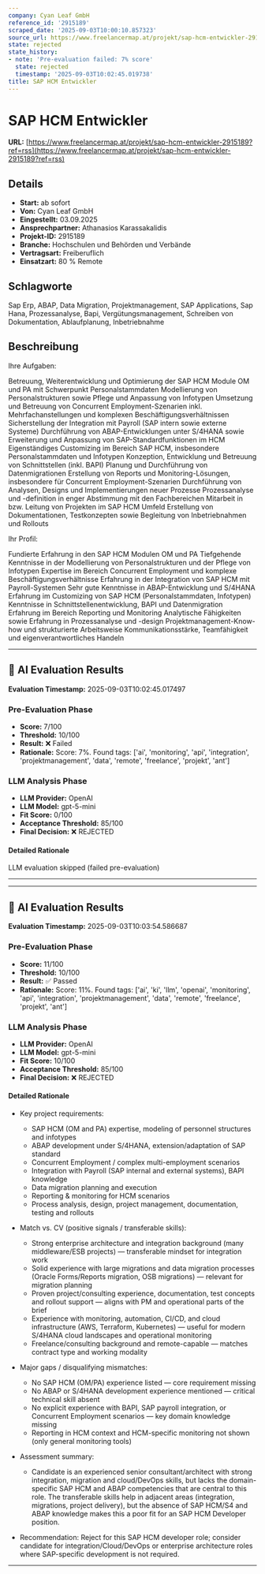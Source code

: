 ```yaml
---
company: Cyan Leaf GmbH
reference_id: '2915189'
scraped_date: '2025-09-03T10:00:10.857323'
source_url: https://www.freelancermap.at/projekt/sap-hcm-entwickler-2915189?ref=rss
state: rejected
state_history:
- note: 'Pre-evaluation failed: 7% score'
  state: rejected
  timestamp: '2025-09-03T10:02:45.019738'
title: SAP HCM Entwickler
---
```



# SAP HCM Entwickler
**URL:** [https://www.freelancermap.at/projekt/sap-hcm-entwickler-2915189?ref=rss](https://www.freelancermap.at/projekt/sap-hcm-entwickler-2915189?ref=rss)
## Details
- **Start:** ab sofort
- **Von:** Cyan Leaf GmbH
- **Eingestellt:** 03.09.2025
- **Ansprechpartner:** Athanasios Karassakalidis
- **Projekt-ID:** 2915189
- **Branche:** Hochschulen und Behörden und Verbände
- **Vertragsart:** Freiberuflich
- **Einsatzart:** 80
                                                % Remote

## Schlagworte
Sap Erp, ABAP, Data Migration, Projektmanagement, SAP Applications, Sap Hana, Prozessanalyse, Bapi, Vergütungsmanagement, Schreiben von Dokumentation, Ablaufplanung, Inbetriebnahme

## Beschreibung
Ihre Aufgaben:

Betreuung, Weiterentwicklung und Optimierung der SAP HCM Module OM und PA mit Schwerpunkt Personalstammdaten
Modellierung von Personalstrukturen sowie Pflege und Anpassung von Infotypen
Umsetzung und Betreuung von Concurrent Employment-Szenarien inkl. Mehrfachanstellungen und komplexen Beschäftigungsverhältnissen
Sicherstellung der Integration mit Payroll (SAP intern sowie externe Systeme)
Durchführung von ABAP-Entwicklungen unter S/4HANA sowie Erweiterung und Anpassung von SAP-Standardfunktionen im HCM
Eigenständiges Customizing im Bereich SAP HCM, insbesondere Personalstammdaten und Infotypen
Konzeption, Entwicklung und Betreuung von Schnittstellen (inkl. BAPI)
Planung und Durchführung von Datenmigrationen
Erstellung von Reports und Monitoring-Lösungen, insbesondere für Concurrent Employment-Szenarien
Durchführung von Analysen, Designs und Implementierungen neuer Prozesse
Prozessanalyse und -definition in enger Abstimmung mit den Fachbereichen
Mitarbeit in bzw. Leitung von Projekten im SAP HCM Umfeld
Erstellung von Dokumentationen, Testkonzepten sowie Begleitung von Inbetriebnahmen und Rollouts

Ihr Profil:

Fundierte Erfahrung in den SAP HCM Modulen OM und PA
Tiefgehende Kenntnisse in der Modellierung von Personalstrukturen und der Pflege von Infotypen
Expertise im Bereich Concurrent Employment und komplexe Beschäftigungsverhältnisse
Erfahrung in der Integration von SAP HCM mit Payroll-Systemen
Sehr gute Kenntnisse in ABAP-Entwicklung und S/4HANA
Erfahrung im Customizing von SAP HCM (Personalstammdaten, Infotypen)
Kenntnisse in Schnittstellenentwicklung, BAPI und Datenmigration
Erfahrung im Bereich Reporting und Monitoring
Analytische Fähigkeiten sowie Erfahrung in Prozessanalyse und -design
Projektmanagement-Know-how und strukturierte Arbeitsweise
Kommunikationsstärke, Teamfähigkeit und eigenverantwortliches Handeln

---

## 🤖 AI Evaluation Results

**Evaluation Timestamp:** 2025-09-03T10:02:45.017497

### Pre-Evaluation Phase
- **Score:** 7/100
- **Threshold:** 10/100
- **Result:** ❌ Failed
- **Rationale:** Score: 7%. Found tags: ['ai', 'monitoring', 'api', 'integration', 'projektmanagement', 'data', 'remote', 'freelance', 'projekt', 'ant']

### LLM Analysis Phase
- **LLM Provider:** OpenAI
- **LLM Model:** gpt-5-mini
- **Fit Score:** 0/100
- **Acceptance Threshold:** 85/100
- **Final Decision:** ❌ REJECTED

#### Detailed Rationale
LLM evaluation skipped (failed pre-evaluation)

---


---

## 🤖 AI Evaluation Results

**Evaluation Timestamp:** 2025-09-03T10:03:54.586687

### Pre-Evaluation Phase
- **Score:** 11/100
- **Threshold:** 10/100
- **Result:** ✅ Passed
- **Rationale:** Score: 11%. Found tags: ['ai', 'ki', 'llm', 'openai', 'monitoring', 'api', 'integration', 'projektmanagement', 'data', 'remote', 'freelance', 'projekt', 'ant']

### LLM Analysis Phase
- **LLM Provider:** OpenAI
- **LLM Model:** gpt-5-mini
- **Fit Score:** 10/100
- **Acceptance Threshold:** 85/100
- **Final Decision:** ❌ REJECTED

#### Detailed Rationale
- Key project requirements:
  - SAP HCM (OM and PA) expertise, modeling of personnel structures and infotypes
  - ABAP development under S/4HANA, extension/adaptation of SAP standard
  - Concurrent Employment / complex multi-employment scenarios
  - Integration with Payroll (SAP internal and external systems), BAPI knowledge
  - Data migration planning and execution
  - Reporting & monitoring for HCM scenarios
  - Process analysis, design, project management, documentation, testing and rollouts

- Match vs. CV (positive signals / transferable skills):
  - Strong enterprise architecture and integration background (many middleware/ESB projects) — transferable mindset for integration work
  - Solid experience with large migrations and data migration processes (Oracle Forms/Reports migration, OSB migrations) — relevant for migration planning
  - Proven project/consulting experience, documentation, test concepts and rollout support — aligns with PM and operational parts of the brief
  - Experience with monitoring, automation, CI/CD, and cloud infrastructure (AWS, Terraform, Kubernetes) — useful for modern S/4HANA cloud landscapes and operational monitoring
  - Freelance/consulting background and remote-capable — matches contract type and working modality

- Major gaps / disqualifying mismatches:
  - No SAP HCM (OM/PA) experience listed — core requirement missing
  - No ABAP or S/4HANA development experience mentioned — critical technical skill absent
  - No explicit experience with BAPI, SAP payroll integration, or Concurrent Employment scenarios — key domain knowledge missing
  - Reporting in HCM context and HCM-specific monitoring not shown (only general monitoring tools)

- Assessment summary:
  - Candidate is an experienced senior consultant/architect with strong integration, migration and cloud/DevOps skills, but lacks the domain-specific SAP HCM and ABAP competencies that are central to this role. The transferable skills help in adjacent areas (integration, migrations, project delivery), but the absence of SAP HCM/S4 and ABAP knowledge makes this a poor fit for an SAP HCM Developer position.

- Recommendation: Reject for this SAP HCM developer role; consider candidate for integration/Cloud/DevOps or enterprise architecture roles where SAP-specific development is not required.

---
